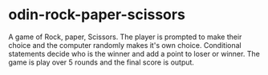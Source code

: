 # odin-rock-paper-scissors
A game of Rock, paper, Scissors. The player is prompted to make their choice 
and the computer randomly makes it's own choice. Conditional statements decide
who is the winner and add a point to loser or winner. The game is play over 5 
rounds and the final score is output.
